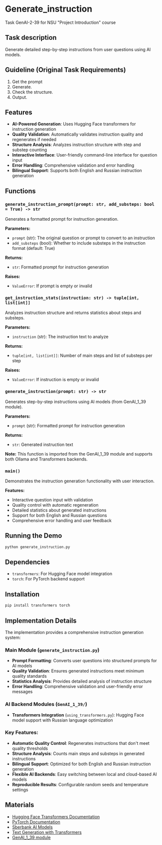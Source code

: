 # Generate_instruction
Task GenAI-2-39 for NSU "Project Introduction" course

## Task description
Generate detailed step-by-step instructions from user questions using AI models.

## Guideline (Original Task Requirements)
1. Get the prompt
2. Generate.
3. Check the structure.
4. Output.

## Features
- **AI-Powered Generation**: Uses Hugging Face transformers for instruction generation
- **Quality Validation**: Automatically validates instruction quality and regenerates if needed
- **Structure Analysis**: Analyzes instruction structure with step and substep counting
- **Interactive Interface**: User-friendly command-line interface for question input
- **Error Handling**: Comprehensive validation and error handling
- **Bilingual Support**: Supports both English and Russian instruction generation

## Functions

### `generate_instruction_prompt(prompt: str, add_substeps: bool = True) -> str`
Generates a formatted prompt for instruction generation.

**Parameters:**
- `prompt` (str): The original question or prompt to convert to an instruction
- `add_substeps` (bool): Whether to include substeps in the instruction format (default: True)

**Returns:**
- `str`: Formatted prompt for instruction generation

**Raises:**
- `ValueError`: If prompt is empty or invalid


### `get_instruction_stats(instruction: str) -> tuple[int, list[int]]`
Analyzes instruction structure and returns statistics about steps and substeps.

**Parameters:**
- `instruction` (str): The instruction text to analyze

**Returns:**
- `tuple[int, list[int]]`: Number of main steps and list of substeps per step

**Raises:**
- `ValueError`: If instruction is empty or invalid


### `generate_instruction(prompt: str) -> str`
Generates step-by-step instructions using AI models (from GenAI_1_39 module).

**Parameters:**
- `prompt` (str): Formatted prompt for instruction generation

**Returns:**
- `str`: Generated instruction text

**Note:** This function is imported from the GenAI_1_39 module and supports both Ollama and Transformers backends.


### `main()`
Demonstrates the instruction generation functionality with user interaction.

**Features:**
- Interactive question input with validation
- Quality control with automatic regeneration
- Detailed statistics about generated instructions
- Support for both English and Russian questions
- Comprehensive error handling and user feedback


## Running the Demo
```bash
python generate_instruction.py
```

## Dependencies
- `transformers`: For Hugging Face model integration
- `torch`: For PyTorch backend support

## Installation
```bash
pip install transformers torch
```

## Implementation Details
The implementation provides a comprehensive instruction generation system:

### Main Module (`generate_instruction.py`)
- **Prompt Formatting**: Converts user questions into structured prompts for AI models
- **Quality Validation**: Ensures generated instructions meet minimum quality standards
- **Statistics Analysis**: Provides detailed analysis of instruction structure
- **Error Handling**: Comprehensive validation and user-friendly error messages

### AI Backend Modules (`GenAI_1_39/`)
- **Transformers Integration** (`using_transformers.py`): Hugging Face model support with Russian language optimization

### Key Features:
- **Automatic Quality Control**: Regenerates instructions that don't meet quality thresholds
- **Structure Analysis**: Counts main steps and substeps in generated instructions
- **Bilingual Support**: Optimized for both English and Russian instruction generation
- **Flexible AI Backends**: Easy switching between local and cloud-based AI models
- **Reproducible Results**: Configurable random seeds and temperature settings

## Materials
- [Hugging Face Transformers Documentation](https://huggingface.co/docs/transformers/)
- [PyTorch Documentation](https://pytorch.org/docs/)
- [Sberbank AI Models](https://huggingface.co/sberbank-ai)
- [Text Generation with Transformers](https://huggingface.co/docs/transformers/tasks/language_modeling)
- [GenAI_1_39 module](https://github.com/FedosDan2/GenAI-1-39)
